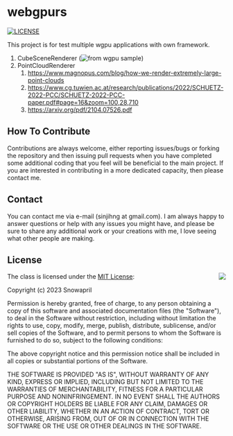 # webgpurs

[![LICENSE](https://img.shields.io/badge/license-MIT-blue.svg)](LICENSE-MIT)

This project is for test multiple wgpu applications with own framework.

1. CubeSceneRenderer (![from wgpu sample](https://github.com/gfx-rs/wgpu/tree/trunk/examples/src/cube))
2. PointCloudRenderer
   1. https://www.magnopus.com/blog/how-we-render-extremely-large-point-clouds
   2. https://www.cg.tuwien.ac.at/research/publications/2022/SCHUETZ-2022-PCC/SCHUETZ-2022-PCC-paper.pdf#page=16&zoom=100,28,710
   3. https://arxiv.org/pdf/2104.07526.pdf

## How To Contribute

Contributions are always welcome, either reporting issues/bugs or forking the repository and then issuing pull requests when you have completed some additional coding that you feel will be beneficial to the main project. If you are interested in contributing in a more dedicated capacity, then please contact me.

## Contact

You can contact me via e-mail (sinjihng at gmail.com). I am always happy to answer questions or help with any issues you might have, and please be sure to share any additional work or your creations with me, I love seeing what other people are making.

## License

<img align="right" src="http://opensource.org/trademarks/opensource/OSI-Approved-License-100x137.png">

The class is licensed under the [MIT License](http://opensource.org/licenses/MIT):

Copyright (c) 2023 Snowapril

Permission is hereby granted, free of charge, to any person obtaining a copy of this software and associated documentation files (the "Software"), to deal in the Software without restriction, including without limitation the rights to use, copy, modify, merge, publish, distribute, sublicense, and/or sell copies of the Software, and to permit persons to whom the Software is furnished to do so, subject to the following conditions:

The above copyright notice and this permission notice shall be included in all copies or substantial portions of the Software.

THE SOFTWARE IS PROVIDED "AS IS", WITHOUT WARRANTY OF ANY KIND, EXPRESS OR IMPLIED, INCLUDING BUT NOT LIMITED TO THE WARRANTIES OF MERCHANTABILITY, FITNESS FOR A PARTICULAR PURPOSE AND NONINFRINGEMENT. IN NO EVENT SHALL THE AUTHORS OR COPYRIGHT HOLDERS BE LIABLE FOR ANY CLAIM, DAMAGES OR OTHER LIABILITY, WHETHER IN AN ACTION OF CONTRACT, TORT OR OTHERWISE, ARISING FROM, OUT OF OR IN CONNECTION WITH THE SOFTWARE OR THE USE OR OTHER DEALINGS IN THE SOFTWARE.
